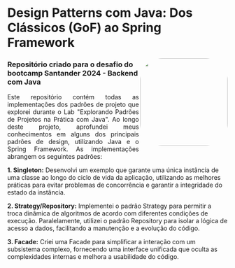 <h1>Design Patterns com Java: Dos Clássicos (GoF) ao Spring Framework</h1>

<img align="right" height="200" style="border-radius:50px;" src="https://hermes.dio.me/tracks/a039b34c-7aa8-4a3d-b765-07c8c837f67a.png">

<h3>Repositório criado para o desafio do bootcamp Santander 2024 - Backend com Java</h3>

<p align="justify">
  Este repositório contém todas as implementações dos padrões de projeto que explorei durante o Lab "Explorando Padrões de Projetos na Prática com Java". Ao longo deste projeto, aprofundei meus conhecimentos em alguns dos principais padrões de design, utilizando Java e o Spring Framework. As implementações abrangem os seguintes padrões:

  <b>1. Singleton:</b> Desenvolvi um exemplo que garante uma única instância de uma classe ao longo do ciclo de vida da aplicação, utilizando as melhores práticas para evitar problemas de concorrência e garantir a integridade do estado da instância.

  <b>2. Strategy/Repository:</b> Implementei o padrão Strategy para permitir a troca dinâmica de algoritmos de acordo com diferentes condições de execução. Paralelamente, utilizei o padrão Repository para isolar a lógica de acesso a dados, facilitando a manutenção e a evolução do código.

  <b>3. Facade:</b> Criei uma Facade para simplificar a interação com um subsistema complexo, fornecendo uma interface unificada que oculta as complexidades internas e melhora a usabilidade do código.
</p>
